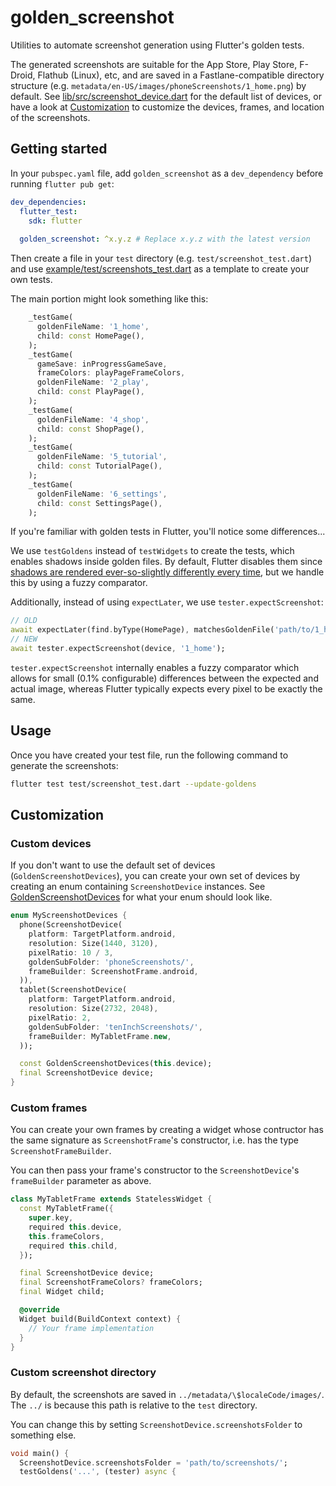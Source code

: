 # golden_screenshot

Utilities to automate screenshot generation using Flutter's golden tests.

The generated screenshots are suitable for the App Store, Play Store, F-Droid, Flathub (Linux), etc,
and are saved in a Fastlane-compatible directory structure (e.g. `metadata/en-US/images/phoneScreenshots/1_home.png`) by default.
See [lib/src/screenshot_device.dart](https://github.com/adil192/golden_screenshot/blob/main/lib/src/screenshot_device.dart)
for the default list of devices,
or have a look at [Customization](#customization) to customize the devices, frames, and location of the screenshots.

## Getting started

In your `pubspec.yaml` file, add `golden_screenshot` as a `dev_dependency` before running `flutter pub get`:

```yaml
dev_dependencies:
  flutter_test:
    sdk: flutter
  
  golden_screenshot: ^x.y.z # Replace x.y.z with the latest version
```

Then create a file in your `test` directory (e.g. `test/screenshot_test.dart`) and use
[example/test/screenshots_test.dart](https://github.com/adil192/golden_screenshot/blob/main/example/test/screenshots_test.dart)
as a template to create your own tests.

The main portion might look something like this:

```dart
    _testGame(
      goldenFileName: '1_home',
      child: const HomePage(),
    );
    _testGame(
      gameSave: inProgressGameSave,
      frameColors: playPageFrameColors,
      goldenFileName: '2_play',
      child: const PlayPage(),
    );
    _testGame(
      goldenFileName: '4_shop',
      child: const ShopPage(),
    );
    _testGame(
      goldenFileName: '5_tutorial',
      child: const TutorialPage(),
    );
    _testGame(
      goldenFileName: '6_settings',
      child: const SettingsPage(),
    );
```

If you're familiar with golden tests in Flutter, you'll notice some differences...

We use `testGoldens` instead of `testWidgets` to create the tests, which enables
shadows inside golden files. By default, Flutter disables them since
[shadows are rendered ever-so-slightly differently every time](https://api.flutter.dev/flutter/painting/debugDisableShadows.html),
but we handle this by using a fuzzy comparator.

Additionally, instead of using `expectLater`, we use `tester.expectScreenshot`:

```dart
// OLD
await expectLater(find.byType(HomePage), matchesGoldenFile('path/to/1_home'));
// NEW
await tester.expectScreenshot(device, '1_home');
```

`tester.expectScreenshot` internally enables a fuzzy comparator which allows for
small (0.1% configurable) differences between the expected and actual image,
whereas Flutter typically expects every pixel to be exactly the same.

## Usage

Once you have created your test file, run the following command to generate the screenshots:

```bash
flutter test test/screenshot_test.dart --update-goldens
```

## Customization

### Custom devices

If you don't want to use the default set of devices (`GoldenScreenshotDevices`),
you can create your own set of devices by creating an enum containing
`ScreenshotDevice` instances.
See [GoldenScreenshotDevices](https://github.com/adil192/golden_screenshot/blob/main/lib/src/screenshot_device.dart) for what your enum should look like.

```dart
enum MyScreenshotDevices {
  phone(ScreenshotDevice(
    platform: TargetPlatform.android,
    resolution: Size(1440, 3120),
    pixelRatio: 10 / 3,
    goldenSubFolder: 'phoneScreenshots/',
    frameBuilder: ScreenshotFrame.android,
  )),
  tablet(ScreenshotDevice(
    platform: TargetPlatform.android,
    resolution: Size(2732, 2048),
    pixelRatio: 2,
    goldenSubFolder: 'tenInchScreenshots/',
    frameBuilder: MyTabletFrame.new,
  ));

  const GoldenScreenshotDevices(this.device);
  final ScreenshotDevice device;
}
```

### Custom frames

You can create your own frames by creating a widget whose contructor
has the same signature as `ScreenshotFrame`'s constructor,
i.e. has the type `ScreenshotFrameBuilder`.

You can then pass your frame's constructor to the `ScreenshotDevice`'s `frameBuilder` parameter as above.

```dart
class MyTabletFrame extends StatelessWidget {
  const MyTabletFrame({
    super.key,
    required this.device,
    this.frameColors,
    required this.child,
  });

  final ScreenshotDevice device;
  final ScreenshotFrameColors? frameColors;
  final Widget child;

  @override
  Widget build(BuildContext context) {
    // Your frame implementation
  }
}
```

### Custom screenshot directory

By default, the screenshots are saved in `../metadata/\$localeCode/images/`.
The `../` is because this path is relative to the `test` directory.

You can change this by setting `ScreenshotDevice.screenshotsFolder` to something else.

```dart
void main() {
  ScreenshotDevice.screenshotsFolder = 'path/to/screenshots/';
  testGoldens('...', (tester) async {
```
